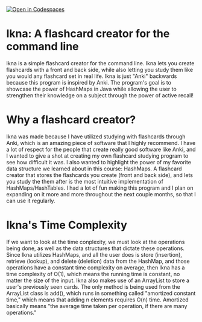 [![Open in Codespaces](https://classroom.github.com/assets/launch-codespace-2972f46106e565e64193e422d61a12cf1da4916b45550586e14ef0a7c637dd04.svg)](https://classroom.github.com/open-in-codespaces?assignment_repo_id=19433968)

# Ikna: A flashcard creator for the command line
Ikna is a simple flashcard creator for the command line. Ikna lets you create flashcards with a front and back side, while also letting you study them like you would any flashcard set in real life. Ikna is just "Anki" backwards because this program is inspired by Anki. The program's goal is to showcase the power of HashMaps in Java while allowing the user to strengthen their knowledge on a subject through the power of active recall!

# Why a flashcard creator?
Ikna was made because I have utilized studying with flashcards through Anki, which is an amazing piece of software that I highly recommend. I have a lot of respect for the people that create really good software like Anki, and I wanted to give a shot at creating my own flashcard studying program to see how difficult it was. I also wanted to highlight the power of my favorite data structure we learned about in this course: HashMaps. A flashcard creator that stores the flashcards you create (front and back side), and lets you study the them after is the most intuitive implementation of HashMaps/HashTables. I had a lot of fun making this program and I plan on expanding on it more and more throughout the next couple months, so that I can use it regularly.

# Ikna's Time Complexity
If we want to look at the time conplexity, we must look at the operations being done, as well as the data structures that dictate these operations. Since Ikna utilizes HashMaps, and all the user does is store (insertion), retrieve (lookup), and delete (deletion) data from the HashMap, and those operations have a constant time complexity on average, then Ikna has a time complexity of O(1), which means the running time is constant, no matter the size of the input. Ikna also makes use of an ArrayList to store a user's previously seen cards. The only method is being used from the ArrayList class is add(), which runs in something called "amortized constant time," which means that adding n elements requires O(n) time. Amortized basically means "the average time taken per operation, if there are many operations."
